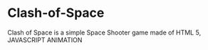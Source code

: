 # Clash-of-Space
Clash of Space is a simple Space Shooter game made of HTML 5, JAVASCRIPT ANIMATION
